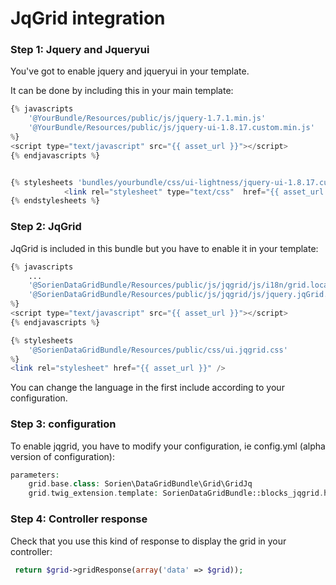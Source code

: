 JqGrid integration
===================================

### Step 1: Jquery and Jqueryui

You've got to enable jquery and jqueryui in your template.


It can be done by including this in your main template:


``` php
{% javascripts
    '@YourBundle/Resources/public/js/jquery-1.7.1.min.js'
    '@YourBundle/Resources/public/js/jquery-ui-1.8.17.custom.min.js'
%}
<script type="text/javascript" src="{{ asset_url }}"></script>
{% endjavascripts %}


{% stylesheets 'bundles/yourbundle/css/ui-lightness/jquery-ui-1.8.17.custom.css' filter='cssrewrite' %}
            <link rel="stylesheet" type="text/css"  href="{{ asset_url }}" />
{% endstylesheets %}
```

### Step 2: JqGrid

JqGrid is included in this bundle but you have to enable it in your template:

``` php
{% javascripts
    ...
    '@SorienDataGridBundle/Resources/public/js/jqgrid/js/i18n/grid.locale-fr.js'
    '@SorienDataGridBundle/Resources/public/js/jqgrid/js/jquery.jqGrid.min.js'
%}
<script type="text/javascript" src="{{ asset_url }}"></script>
{% endjavascripts %}

{% stylesheets
    '@SorienDataGridBundle/Resources/public/css/ui.jqgrid.css'
%}
<link rel="stylesheet" href="{{ asset_url }}" />
```

You can change the language in the first include according to your configuration.

### Step 3: configuration

To enable jqgrid, you have to modify your configuration, ie config.yml (alpha version of configuration):

``` php
parameters:
    grid.base.class: Sorien\DataGridBundle\Grid\GridJq
    grid.twig_extension.template: SorienDataGridBundle::blocks_jqgrid.html.twig
```

### Step 4: Controller response

Check that you use this kind of response to display the grid in your controller:

``` php
 return $grid->gridResponse(array('data' => $grid));
```
